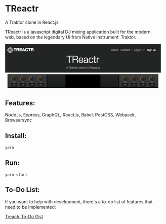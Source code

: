 # TReactr
A Traktor clone in React.js

TReactr is a javascript digital DJ mixing application built for the modern web, based on the legendary UI from Native Instrument' Traktor.

<img src="public/screenshot.png"></img>

## Features:
Node.js, Express, GraphQL, React.js, Babel, PostCSS, Webpack, Browsersync

## Install:

    yarn

## Run:

    yarn start

## To-Do List:
  If you want to help with development, there's a to-do list of features that need to be implemented:

  <a href="https://gist.github.com/kevinchau321/7d64516debdfeb31257169e521135d63"> Treactr To-Do Gist </a>
